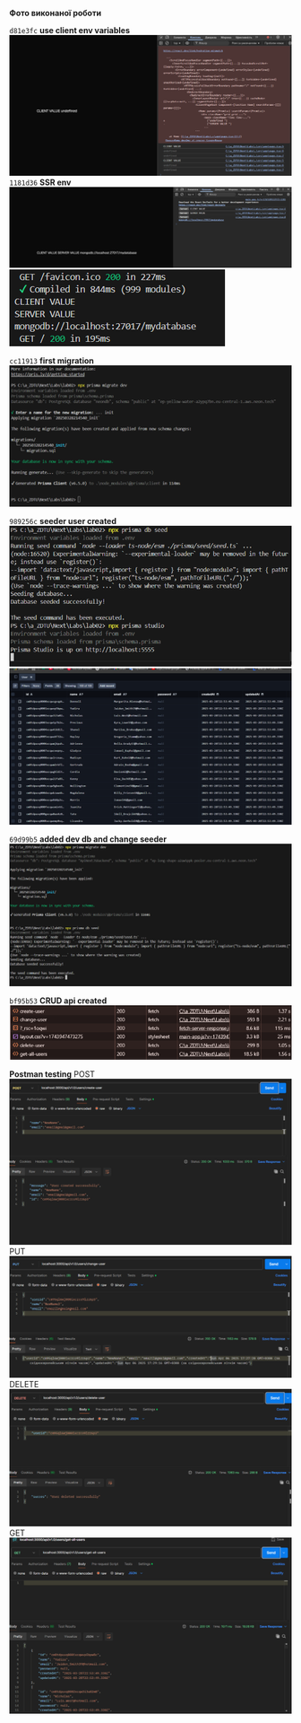 **Фото виконаної роботи**

`d81e3fc` **use client env variables**  
![image](/photo_completed_work/use%20client%20env%20variables.png)
`1181d36` **SSR env**  
![image](/photo_completed_work/SSR%20env%20.png)
![image](/photo_completed_work/SSR%20env%202.png)

`cc11913` **first migration**  
![image](/photo_completed_work/first%20migration.png)

`989256c` **seeder user created**  
![image](/photo_completed_work/seeder%20user%20created.png)
![image](/photo_completed_work/seeder%20user%20created%202.png)

`69d99b5` **added dev db and change seeder**
![image](/photo_completed_work/added%20dev%20db%20and%20change%20seeder.png)

`bf95b53` **CRUD api created**
![image](/photo_completed_work/CRUD%20api%20created.png)

**Postman testing**
POST
![image](/photo_completed_work/create%20user%20POST.png)
PUT
![image](/photo_completed_work/change%20user%20PUT.png)
DELETE
![image](/photo_completed_work/delete%20user%20DELETE.png)
GET
![image](/photo_completed_work/get%20all%20users%20GET.png)




